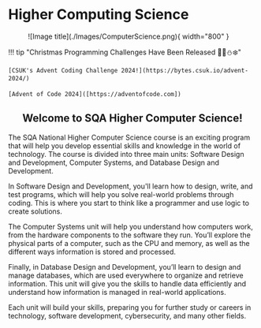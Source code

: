 # Higher Computing Science

<figure markdown="span">
  ![Image title](./Images/ComputerScience.png){ width="800" }
  <figcaption></figcaption>
</figure>

!!! tip "Christmas Programming Challenges Have Been Released 🎅🎄⛄❄️"

    [CSUK's Advent Coding Challenge 2024!](https://bytes.csuk.io/advent-2024/)
    
    [Advent of Code 2024]([https://adventofcode.com])

<h2 style="text-align:center;">Welcome to SQA Higher Computer Science!</h2>


The SQA National Higher Computer Science course is an exciting program that will help you develop essential skills and knowledge in the world of technology. The course is divided into three main units: Software Design and Development, Computer Systems, and Database Design and Development.

In Software Design and Development, you'll learn how to design, write, and test programs, which will help you solve real-world problems through coding. This is where you start to think like a programmer and use logic to create solutions.

The Computer Systems unit will help you understand how computers work, from the hardware components to the software they run. You’ll explore the physical parts of a computer, such as the CPU and memory, as well as the different ways information is stored and processed.

Finally, in Database Design and Development, you’ll learn to design and manage databases, which are used everywhere to organize and retrieve information. This unit will give you the skills to handle data efficiently and understand how information is managed in real-world applications.

Each unit will build your skills, preparing you for further study or careers in technology, software development, cybersecurity, and many other fields.
